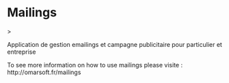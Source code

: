 <h1>Mailings</h1>>
<p>Application de gestion emailings et campagne publicitaire pour particulier et entreprise</p>

<p>To see more information on how to use mailings please visite : http://omarsoft.fr/mailings</p>